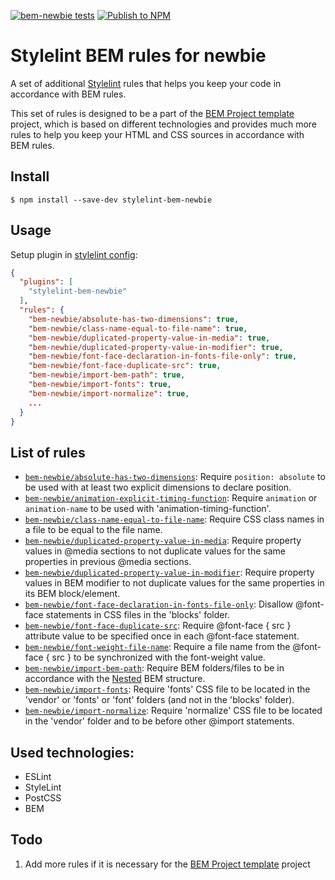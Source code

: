 [![bem-newbie tests](https://github.com/IgnatovDan/stylelint-bem-newbie/actions/workflows/run-tests.yml/badge.svg?branch=master)](https://github.com/IgnatovDan/stylelint-bem-newbie/actions/workflows/run-tests.yml)
[![Publish to NPM](https://github.com/IgnatovDan/stylelint-bem-newbie/actions/workflows/publish-to-npm.yml/badge.svg?event=release)](https://github.com/IgnatovDan/stylelint-bem-newbie/actions/workflows/publish-to-npm.yml)

# Stylelint BEM rules for newbie

A set of additional [Stylelint](https://stylelint.io/) rules that helps you keep your code in accordance with BEM rules.

This set of rules is designed to be a part of the [BEM Project template](https://github.com/IgnatovDan/bem-project) project, which is based on different technologies and provides much more rules to help you keep your HTML and CSS sources in accordance with BEM rules.

## Install

```
$ npm install --save-dev stylelint-bem-newbie
```

## Usage

Setup plugin in [stylelint config](http://stylelint.io/user-guide/configuration/):

```json
{
  "plugins": [
    "stylelint-bem-newbie"
  ],
  "rules": {
    "bem-newbie/absolute-has-two-dimensions": true,
    "bem-newbie/class-name-equal-to-file-name": true,
    "bem-newbie/duplicated-property-value-in-media": true,
    "bem-newbie/duplicated-property-value-in-modifier": true,
    "bem-newbie/font-face-declaration-in-fonts-file-only": true,
    "bem-newbie/font-face-duplicate-src": true,
    "bem-newbie/import-bem-path": true,
    "bem-newbie/import-fonts": true,
    "bem-newbie/import-normalize": true,
    ...
  }
}
```

## List of rules

- [`bem-newbie/absolute-has-two-dimensions`](./rules/absolute-has-two-dimensions/README.md): Require `position: absolute` to be used with at least two explicit dimensions to declare position.
- [`bem-newbie/animation-explicit-timing-function`](./rules/animation-explicit-timing-function/README.md): Require `animation` or `animation-name` to be used with 'animation-timing-function'.
- [`bem-newbie/class-name-equal-to-file-name`](./rules/class-name-equal-to-file-name/README.md): Require CSS class names in a file to be equal to the file name.
- [`bem-newbie/duplicated-property-value-in-media`](./rules/duplicated-property-value-in-media/README.md): Require property values in @media sections to not duplicate values for the same properties in previous @media sections.
- [`bem-newbie/duplicated-property-value-in-modifier`](./rules/duplicated-property-value-in-modifier/README.md): Require property values in BEM modifier to not duplicate values for the same properties in its BEM block/element.
- [`bem-newbie/font-face-declaration-in-fonts-file-only`](./rules/font-face-declaration-in-fonts-file-only/README.md): Disallow @font-face statements in CSS files in the 'blocks' folder.
- [`bem-newbie/font-face-duplicate-src`](./rules/font-face-duplicate-src/README.md): Require @font-face { src } attribute value to be specified once in each @font-face statement.
- [`bem-newbie/font-weight-file-name`](./rules/font-weight-file-name/README.md): Require a file name from the @font-face { src } to be synchronized with the font-weight value.
- [`bem-newbie/import-bem-path`](./rules/import-bem-path/README.md): Require BEM folders/files to be in accordance with the [Nested](https://ru.bem.info/methodology/filestructure/#nested) BEM structure.
- [`bem-newbie/import-fonts`](./rules/import-fonts/README.md): Require 'fonts' CSS file to be located in the 'vendor' or 'fonts' or 'font' folders (and not in the 'blocks' folder).
- [`bem-newbie/import-normalize`](./rules/import-normalize/README.md): Require 'normalize' CSS file to be located in the 'vendor' folder and to be before other @import statements.


## Used technologies:
- ESLint
- StyleLint
- PostCSS
- BEM

## Todo

1. Add more rules if it is necessary for the [BEM Project template](https://github.com/IgnatovDan/bem-project) project
